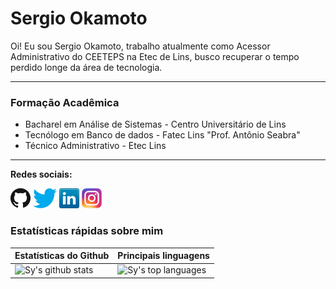 # Sergio Okamoto

Oi!
Eu sou Sergio Okamoto, trabalho atualmente como Acessor Administrativo do CEETEPS na Etec de Lins, busco recuperar o tempo perdido longe da área de tecnologia.

---

### Formação Acadêmica
- Bacharel em Análise de Sistemas - Centro Universitário de Lins
- Tecnólogo em Banco de dados - Fatec Lins "Prof. Antônio Seabra"
- Técnico Administrativo - Etec Lins

---

**Redes sociais:**

[![GitHub](icons/github.png)](https://github.com/Okamotto)
[![Twitter](icons/twitter.png)](https://twitter.com/Sergio_Okamoto)
[![LinkedIn](icons/linkedin.png)](www.linkedin.com/in/sergio-okamoto-792703247)
[![Instagram](icons/instagram.png)](https://www.instagram.com/sergio_okamoto/)

### Estatísticas rápidas sobre mim
| Estatísticas do Github | Principais linguagens |
| --- | --- |
| ![Sy's github stats](https://github-readme-stats.vercel.app/api?username=Okamotto&show_icons=true&title_color=f6c32c&icon_color=f6c32c&text_color=9f9f9f&bg_color=151515&count_private=true) | ![Sy's top languages](https://github-readme-stats.vercel.app/api/top-langs/?username=Okamotto&show_icons=true&title_color=f6c32c&icon_color=f6c32c&text_color=9f9f9f&bg_color=151515&count_private=true&layout=compact) |
